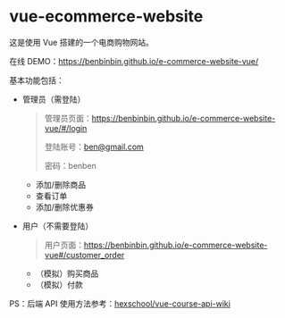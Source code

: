 # vue-ecommerce-website

这是使用 Vue 搭建的一个电商购物网站。

在线 DEMO：https://benbinbin.github.io/e-commerce-website-vue/

基本功能包括：

* 管理员（需登陆）

  > 管理员页面：https://benbinbin.github.io/e-commerce-website-vue/#/login
  >
  > 登陆账号：ben@gmail.com
  >
  > 密码：benben

  * 添加/删除商品
  * 查看订单
  * 添加/删除优惠券

* 用户（不需要登陆）

  > 用户页面：https://benbinbin.github.io/e-commerce-website-vue#/customer_order

  * （模拟）购买商品
  * （模拟）付款

PS：后端 API 使用方法参考：[hexschool/vue-course-api-wiki](hexschool/vue-course-api-wiki)